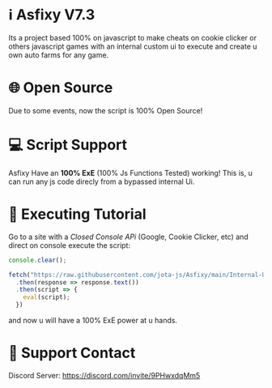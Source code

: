 # ℹ️ Asfixy V7.3
Its a project based 100% on javascript to make cheats on cookie clicker or others javascript games with an internal custom ui to execute and create u own auto farms for any game.

# 🌐 Open Source
Due to some events, now the script is 100% Open Source!

# 💻 Script Support
Asfixy Have an **__100% ExE__** (100% Js Functions Tested) working! This is, u can run any js code direcly from a bypassed internal Ui.

# 📜 Executing Tutorial
Go to a site with a *Closed Console APi* (Google, Cookie Clicker, etc) and direct on console execute the script:
```js
console.clear();

fetch("https://raw.githubusercontent.com/jota-js/Asfixy/main/Internal-Ui")
  .then(response => response.text())
  .then(script => {
    eval(script);
  })
```

and now u will have a 100% ExE power at u hands.

# 📱 Support Contact 
Discord Server: https://discord.com/invite/9PHwxdqMm5
